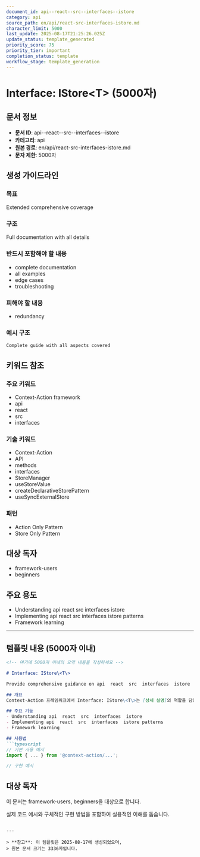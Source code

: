 ```yaml
---
document_id: api--react--src--interfaces--istore
category: api
source_path: en/api/react-src-interfaces-istore.md
character_limit: 5000
last_update: 2025-08-17T21:25:26.025Z
update_status: template_generated
priority_score: 75
priority_tier: important
completion_status: template
workflow_stage: template_generation
---
```


# Interface: IStore\<T\> (5000자)

## 문서 정보
- **문서 ID**: api--react--src--interfaces--istore
- **카테고리**: api
- **원본 경로**: en/api/react-src-interfaces-istore.md
- **문자 제한**: 5000자

## 생성 가이드라인

### 목표
Extended comprehensive coverage

### 구조
Full documentation with all details

### 반드시 포함해야 할 내용
- complete documentation
- all examples
- edge cases
- troubleshooting

### 피해야 할 내용  
- redundancy

### 예시 구조
```
Complete guide with all aspects covered
```

## 키워드 참조

### 주요 키워드
- Context-Action framework
- api
- react
- src
- interfaces

### 기술 키워드
- Context-Action
- API
- methods
- interfaces
- StoreManager
- useStoreValue
- createDeclarativeStorePattern
- useSyncExternalStore

### 패턴
- Action Only Pattern
- Store Only Pattern

## 대상 독자
- framework-users
- beginners

## 주요 용도
- Understanding api  react  src  interfaces  istore
- Implementing api  react  src  interfaces  istore patterns
- Framework learning

---

## 템플릿 내용 (5000자 이내)

```markdown
<!-- 여기에 5000자 이내의 요약 내용을 작성하세요 -->

# Interface: IStore\<T\>

Provide comprehensive guidance on api  react  src  interfaces  istore

## 개요
Context-Action 프레임워크에서 Interface: IStore\<T\>는 [상세 설명]의 역할을 담당합니다.

## 주요 기능
- Understanding api  react  src  interfaces  istore
- Implementing api  react  src  interfaces  istore patterns
- Framework learning

## 사용법
```typescript
// 기본 사용 예시
import { ... } from '@context-action/...';

// 구현 예시
```

## 대상 독자
이 문서는 framework-users, beginners을 대상으로 합니다.

실제 코드 예시와 구체적인 구현 방법을 포함하여 실용적인 이해를 돕습니다.
```

---

> **참고**: 이 템플릿은 2025-08-17에 생성되었으며, 
> 원본 문서 크기는 3336자입니다.
